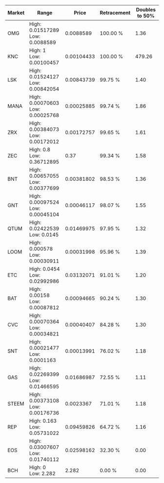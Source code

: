 | Market | Range | Price| Retracement | Doubles to 50% |
| --- | --- | --- | --- | --- |
| OMG | High: 0.01517289<br />Low: 0.0088589 | 0.0088589 | 100.00 % | 1.36 |
| KNC | High: 1<br />Low: 0.00100457 | 0.00104433 | 100.00 % | 479.26 |
| LSK | High: 0.01524127<br />Low: 0.00842054 | 0.00843739 | 99.75 % | 1.40 |
| MANA | High: 0.00070603<br />Low: 0.00025768 | 0.00025885 | 99.74 % | 1.86 |
| ZRX | High: 0.00384073<br />Low: 0.00172012 | 0.00172757 | 99.65 % | 1.61 |
| ZEC | High: 0.8<br />Low: 0.36712895 | 0.37 | 99.34 % | 1.58 |
| BNT | High: 0.00657055<br />Low: 0.00377699 | 0.00381802 | 98.53 % | 1.36 |
| GNT | High: 0.00097524<br />Low: 0.00045104 | 0.00046117 | 98.07 % | 1.55 |
| QTUM | High: 0.02422539<br />Low: 0.0145 | 0.01469975 | 97.95 % | 1.32 |
| LOOM | High: 0.000578<br />Low: 0.00030911 | 0.00031998 | 95.96 % | 1.39 |
| ETC | High: 0.0454<br />Low: 0.02992986 | 0.03132071 | 91.01 % | 1.20 |
| BAT | High: 0.00158<br />Low: 0.00087812 | 0.00094665 | 90.24 % | 1.30 |
| CVC | High: 0.00070364<br />Low: 0.00034821 | 0.00040407 | 84.28 % | 1.30 |
| SNT | High: 0.00021477<br />Low: 0.0001163 | 0.00013991 | 76.02 % | 1.18 |
| GAS | High: 0.02269399<br />Low: 0.01466595 | 0.01686987 | 72.55 % | 1.11 |
| STEEM | High: 0.00373108<br />Low: 0.00176736 | 0.0023367 | 71.01 % | 1.18 |
| REP | High: 0.163<br />Low: 0.05731022 | 0.09459826 | 64.72 % | 1.16 |
| EOS | High: 0.03007607<br />Low: 0.01740112 | 0.02598162 | 32.30 % | 0.00 |
| BCH | High: 0<br />Low: 2.282 | 2.282 | 0.00 % | 0.00 |
